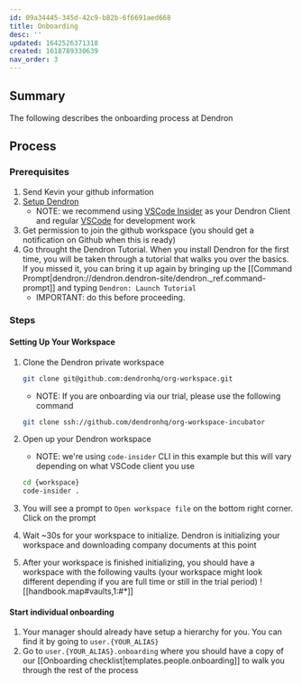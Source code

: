 ```yaml
---
id: 09a34445-345d-42c9-b82b-6f6691aed668
title: Onboarding
desc: ''
updated: 1642526371318
created: 1618789330639
nav_order: 3
---
```


## Summary

The following describes the onboarding process at Dendron

## Process

### Prerequisites
1. Send Kevin your github information
1. [Setup Dendron](https://wiki.dendron.so/notes/678c77d9-ef2c-4537-97b5-64556d6337f1.html) 
    - NOTE: we recommend using [VSCode Insider](https://code.visualstudio.com/insiders/) as your Dendron Client and regular [VSCode](https://code.visualstudio.com/) for development work
1. Get permission to join the github workspace (you should get a notification on Github when this is ready)
1. Go throught the Dendron Tutorial. When you install Dendron for the first time, you will be taken through a tutorial that walks you over the basics. If you missed it, you can bring it up again by bringing up the [[Command Prompt|dendron://dendron.dendron-site/dendron._ref.command-prompt]] and typing `Dendron: Launch Tutorial`
    - IMPORTANT: do this before proceeding. 

### Steps

#### Setting Up Your Workspace 
1. Clone the Dendron private workspace 
    ```sh
    git clone git@github.com:dendronhq/org-workspace.git
    ```

    - NOTE: If you are onboarding via our trial, please use the following command 

    ```sh
    git clone ssh://github.com/dendronhq/org-workspace-incubator
    ```

1. Open up your Dendron workspace
    - NOTE: we're using `code-insider` CLI in this example but this will vary depending on what VSCode client you use
    ```sh
    cd {workspace}
    code-insider .
    ```
1. You will see a prompt to `Open workspace file` on the bottom right corner. Click on the prompt
1. Wait ~30s for your workspace to initialize. Dendron is initializing your workspace and downloading company documents at this point
1. After your workspace is finished initializing, you should have a workspace with the following vaults (your workspace might look different depending if you are full time or still in the trial period)
![[handbook.map#vaults,1:#*]]

#### Start individual onboarding
1. Your manager should already have setup a hierarchy for you. You can find it by going to `user.{YOUR_ALIAS}`
1. Go to `user.{YOUR_ALIAS}.onboarding` where you should have a copy of our [[Onboarding checklist|templates.people.onboarding]] to walk you through the rest of the process
